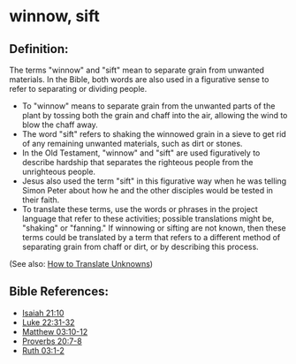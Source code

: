 # winnow, sift #

## Definition: ##

The terms "winnow" and "sift" mean to separate grain from unwanted materials. In the Bible, both words are also used in a figurative sense to refer to separating or dividing people.

* To "winnow" means to separate grain from the unwanted parts of the plant by tossing both the grain and chaff into the air, allowing the wind to blow the chaff away.
* The word "sift" refers to shaking the winnowed grain in a sieve to get rid of any remaining unwanted materials, such as dirt or stones.
* In the Old Testament, "winnow" and "sift" are used figuratively to describe hardship that separates the righteous people from the unrighteous people.
* Jesus also used the term "sift" in this figurative way when he was telling Simon Peter about how he and the other disciples would be tested in their faith.
* To translate these terms, use the words or phrases in the project language that refer to these activities; possible translations might be,  "shaking" or "fanning." If winnowing or sifting are not known, then these terms could be translated by a term that refers to a different method of separating grain from chaff or dirt, or by describing this process.

(See also: [How to Translate Unknowns](en/ta-vol1/translate/man/translate-unknown))



## Bible References: ##

* [Isaiah 21:10](en/tn/isa/help/21/10)
* [Luke 22:31-32](en/tn/luk/help/22/31)
* [Matthew 03:10-12](en/tn/mat/help/03/10)
* [Proverbs 20:7-8](en/tn/pro/help/20/07)
* [Ruth 03:1-2](en/tn/rut/help/03/01)